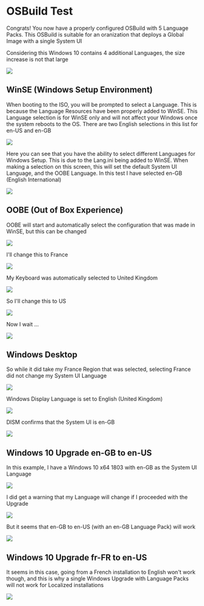 # OSBuild Test

Congrats!  You now have a properly configured OSBuild with 5 Language Packs.  This OSBuild is suitable for an oranization that deploys a Global Image with a single System UI

Considering this Windows 10 contains 4 additional Languages, the size increase is not that large

![](../../../../.gitbook/assets/image%20%28168%29.png)

## WinSE \(Windows Setup Environment\)

When booting to the ISO, you will be prompted to select a Language.  This is because the Language Resources have been properly added to WinSE.  This Language selection is for WinSE only and will not affect your Windows once the system reboots to the OS.  There are two English selections in this list for en-US and en-GB

![](../../../../.gitbook/assets/image%20%28259%29.png)

Here you can see that you have the ability to select different Languages for Windows Setup.  This is due to the Lang.ini being added to WinSE.  When making a selection on this screen, this will set the default System UI Language, and the OOBE Language.  In this test I have selected en-GB \(English International\)

![](../../../../.gitbook/assets/image%20%28256%29.png)

## OOBE \(Out of Box Experience\)

OOBE will start and automatically select the configuration that was made in WinSE, but this can be changed

![](../../../../.gitbook/assets/image%20%2859%29.png)

I'll change this to France

![](../../../../.gitbook/assets/image%20%2874%29.png)

My Keyboard was automatically selected to United Kingdom

![](../../../../.gitbook/assets/image%20%2816%29.png)

So I'll change this to US

![](../../../../.gitbook/assets/image%20%28208%29.png)

Now I wait ...

![](../../../../.gitbook/assets/image%20%28183%29.png)

## Windows Desktop

So while it did take my France Region that was selected, selecting France did not change my System UI Language

![](../../../../.gitbook/assets/image%20%28145%29.png)

Windows Display Language is set to English \(United Kingdom\)

![](../../../../.gitbook/assets/image%20%28127%29.png)

DISM confirms that the System UI is en-GB

![](../../../../.gitbook/assets/image%20%28220%29.png)

## Windows 10 Upgrade en-GB to en-US

In this example, I have a Windows 10 x64 1803 with en-GB as the System UI Language

![](../../../../.gitbook/assets/image%20%2884%29.png)

I did get a warning that my Language will change if I proceeded with the Upgrade

![](../../../../.gitbook/assets/image%20%28235%29.png)

But it seems that en-GB to en-US \(with an en-GB Language Pack\) will work

![](../../../../.gitbook/assets/image%20%2855%29.png)

## Windows 10 Upgrade fr-FR to en-US

It seems in this case, going from a French installation to English won't work though, and this is why a single Windows Upgrade with Language Packs will not work for Localized installations

![](../../../../.gitbook/assets/image%20%28316%29.png)

